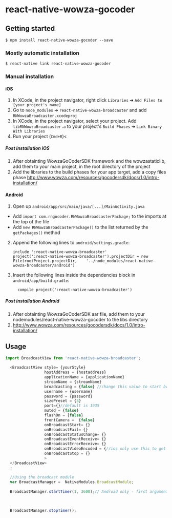 
# react-native-wowza-gocoder

## Getting started

`$ npm install react-native-wowza-gocoder --save`

### Mostly automatic installation

`$ react-native link react-native-wowza-gocoder`

### Manual installation


#### iOS

1. In XCode, in the project navigator, right click `Libraries` ➜ `Add Files to [your project's name]`
2. Go to `node_modules` ➜ `react-native-wowza-broadcaster` and add `RNWowzaBroadcaster.xcodeproj`
3. In XCode, in the project navigator, select your project. Add `libRNWowzaBroadcaster.a` to your project's `Build Phases` ➜ `Link Binary With Libraries`
4. Run your project (`Cmd+R`)<

##### Post installation iOS
1. After obtainting WowzaGoCoderSDK framework and the wowzastaticlib, add them to your main project, in the root directory of the project
2. Add the libraries to the build phases for your app target, add a copy files phase http://www.wowza.com/resources/gocodersdk/docs/1.0/intro-installation/

#### Android

1. Open up `android/app/src/main/java/[...]/MainActivity.java`
  - Add `import com.rngocoder.RNWowzaBroadcasterPackage;` to the imports at the top of the file
  - Add `new RNWowzaBroadcasterPackage()` to the list returned by the `getPackages()` method
2. Append the following lines to `android/settings.gradle`:
  	```
  	include ':react-native-wowza-broadcaster'
  	project(':react-native-wowza-broadcaster').projectDir = new File(rootProject.projectDir, 	'../node_modules/react-native-wowza-broadcaster/android')
  	```
3. Insert the following lines inside the dependencies block in `android/app/build.gradle`:
  	```
      compile project(':react-native-wowza-broadcaster')
  	```
##### Post installation Android
1. After obtainting WowzaGoCoderSDK aar file, add them to your nodemodules/react-native-wowza-gocoder to the libs directory
2. http://www.wowza.com/resources/gocodersdk/docs/1.0/intro-installation/

## Usage
```javascript
import BroadcastView from 'react-native-wowza-broadcaster';

  <BroadcastView style= {yourStyle}
                 hostAddress = {hostaddress}
                 applicationName = {applicationName}
                 streamName = {streamName}
                 broadcasting = {false} //change this value to start broadcast
                 username = {username}
                 password = {password}
                 sizePreset = {3}
                 port={}//default is 1935
                 muted = {false}
                 flashOn = {false}
                 frontCamera =  {false}
                 onBroadcastStart= {}
                 onBroadcastFail= {}
                 onBroadcastStatusChange= {}
                 onBroadcastEventReceive= {}
                 onBroadcastErrorReceive= {}
                 onBroadcastVideoEncoded = {//ios only use this to get recording time}
                 onBroadcastStop = {}
                 >
  </BroadcastView>
  ;
  
  //Using the broadcast module
  var BroadcastManager =  NativeModules.BroadcastModule;
  
  BroadcastManager.startTimer(1, 3600);// Android only - first argument - timer interval, second argument time to timeout timer in seconds
  

        
  BroadcastManager.stopTimer();
```
  
